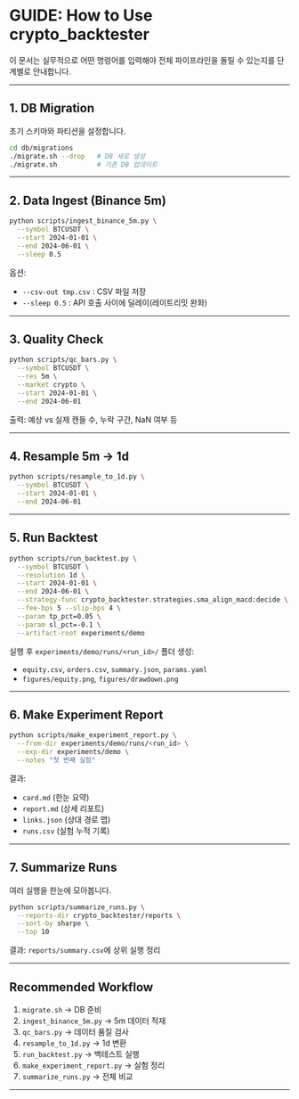 # GUIDE: How to Use crypto_backtester

이 문서는 실무적으로 어떤 명령어를 입력해야 전체 파이프라인을 돌릴 수 있는지를 단계별로 안내합니다.

---

## 1. DB Migration
초기 스키마와 파티션을 설정합니다.

```bash
cd db/migrations
./migrate.sh --drop   # DB 새로 생성
./migrate.sh          # 기존 DB 업데이트
````

---

## 2. Data Ingest (Binance 5m)

```bash
python scripts/ingest_binance_5m.py \
  --symbol BTCUSDT \
  --start 2024-01-01 \
  --end 2024-06-01 \
  --sleep 0.5
```

옵션:

* `--csv-out tmp.csv` : CSV 파일 저장
* `--sleep 0.5` : API 호출 사이에 딜레이(레이트리밋 완화)

---

## 3. Quality Check

```bash
python scripts/qc_bars.py \
  --symbol BTCUSDT \
  --res 5m \
  --market crypto \
  --start 2024-01-01 \
  --end 2024-06-01
```

출력: 예상 vs 실제 캔들 수, 누락 구간, NaN 여부 등

---

## 4. Resample 5m → 1d

```bash
python scripts/resample_to_1d.py \
  --symbol BTCUSDT \
  --start 2024-01-01 \
  --end 2024-06-01
```

---

## 5. Run Backtest

```bash
python scripts/run_backtest.py \
  --symbol BTCUSDT \
  --resolution 1d \
  --start 2024-01-01 \
  --end 2024-06-01 \
  --strategy-func crypto_backtester.strategies.sma_align_macd:decide \
  --fee-bps 5 --slip-bps 4 \
  --param tp_pct=0.05 \
  --param sl_pct=-0.1 \
  --artifact-root experiments/demo
```

실행 후 `experiments/demo/runs/<run_id>/` 폴더 생성:

* `equity.csv`, `orders.csv`, `summary.json`, `params.yaml`
* `figures/equity.png`, `figures/drawdown.png`

---

## 6. Make Experiment Report

```bash
python scripts/make_experiment_report.py \
  --from-dir experiments/demo/runs/<run_id> \
  --exp-dir experiments/demo \
  --notes "첫 번째 실험"
```

결과:

* `card.md` (한눈 요약)
* `report.md` (상세 리포트)
* `links.json` (상대 경로 맵)
* `runs.csv` (실험 누적 기록)

---

## 7. Summarize Runs

여러 실행을 한눈에 모아봅니다.

```bash
python scripts/summarize_runs.py \
  --reports-dir crypto_backtester/reports \
  --sort-by sharpe \
  --top 10
```

결과: `reports/summary.csv`에 상위 실행 정리

---

## Recommended Workflow

1. `migrate.sh` → DB 준비
2. `ingest_binance_5m.py` → 5m 데이터 적재
3. `qc_bars.py` → 데이터 품질 검사
4. `resample_to_1d.py` → 1d 변환
5. `run_backtest.py` → 백테스트 실행
6. `make_experiment_report.py` → 실험 정리
7. `summarize_runs.py` → 전체 비교

---